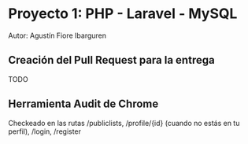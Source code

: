 # Proyecto 1: PHP - Laravel - MySQL

Autor: Agustín Fiore Ibarguren

## Creación del Pull Request para la entrega

TODO

## Herramienta Audit de Chrome

Checkeado en las rutas /publiclists, /profile/{id} (cuando no estás en tu perfil), /login, /register
